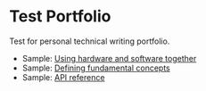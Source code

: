 # Test Portfolio

Test for personal technical writing portfolio.

- Sample: [Using hardware and software together](samples/vna-measurements.md)
- Sample: [Defining fundamental concepts](samples/concept-def.md)
- Sample: [API reference](samples/api-ref.md)
